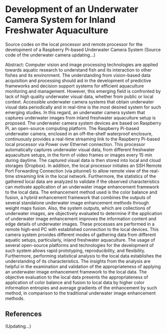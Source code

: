 # Development of an Underwater Camera System for Inland Freshwater Aquaculture
Source codes on the local processor and remote processor for the development of a Raspberry Pi-based Underwater Camera System
(Source code of the underwater camera updating...)

Abstract:
Computer vision and image processing technologies are applied towards aquatic research to understand fish and its interaction to other fishes and its environment. The understanding from vision-based data acquisition and processing should aid in the development of predictive frameworks and decision support systems for efficient aquaculture monitoring and management. However, this emerging field is confronted by lack of high quality underwater visual data, whether from public or local context. Accessible underwater camera systems that obtain underwater visual data periodically and in real-time is the most desired system for such emerging studies. In this regard, an underwater camera system that captures underwater images from inland freshwater aquaculture setup is proposed. The underwater camera system devices are based on Raspberry Pi, an open-source computing platform. The Raspberry Pi-based underwater camera, enclosed in an off-the-shelf waterproof enclosure, continuously provides a real-time streaming link to the Raspberry Pi-based local processor via Power over Ethernet connection. This processor automatically captures underwater visual data, from different freshwater aquaculture setups, in the form of video frames or images every 15 min during daytime. The captured visual data is then stored into local and cloud storages (Dropbox). In addition, the local processor initiates an SSH Remote Port Forwarding Connection (via pitunnel) to allow remote view of the real-time streaming link in the local network. Furthermore, the statistics of the gathered local data are analyzed to validate if the observed characteristics can motivate application of an underwater image enhancement framework to the local data. The enhancement method used is the color balance and fusion, a hybrid enhancement framework that combines the outputs of several standalone underwater image enhancement methods through weight maps fusion. Also, the system outputs, which are collections of underwater images, are objectively evaluated to determine if the application of underwater image enhancement improves the information content and edge details of underwater images. These processes are performed in a remote high-end PC with established connection to the local devices. This camera system provides different modes of gathering data from different aquatic setups, particularly, inland freshwater aquaculture. The usage of several open-source platforms and technologies for the development of such system allows rapid prototyping, reproducibility, and flexibility. Furthermore, performing statistical analysis to the local data establishes the understanding of its characteristics. The insights from the analysis are helpful in the examination and validation of the appropriateness of applying an underwater image enhancement framework to the local data. The objective evaluation to the local data presents the appropriateness of application of color balance and fusion to local data by higher color information entropies and average gradients of the enhancement by such method, in comparison to the traditional underwater image enhancement methods.

## References
(Updating...)
